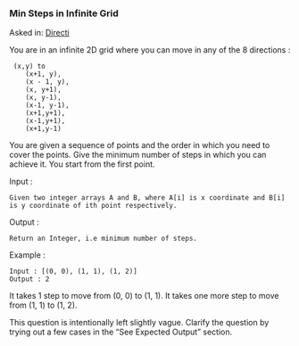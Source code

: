 ### Min Steps in Infinite Grid

Asked in: [Directi](#)

You are in an infinite 2D grid where you can move in any of the 8 directions :
```
 (x,y) to 
    (x+1, y), 
    (x - 1, y), 
    (x, y+1), 
    (x, y-1), 
    (x-1, y-1), 
    (x+1,y+1), 
    (x-1,y+1), 
    (x+1,y-1) 
```
You are given a sequence of points and the order in which you need to cover the points. Give the minimum number of steps in which you can achieve it. You start from the first point.

Input :
```
Given two integer arrays A and B, where A[i] is x coordinate and B[i] is y coordinate of ith point respectively.
```
Output :
```
Return an Integer, i.e minimum number of steps.
```
Example :
```
Input : [(0, 0), (1, 1), (1, 2)]
Output : 2
```
It takes 1 step to move from (0, 0) to (1, 1). It takes one more step to move from (1, 1) to (1, 2).

This question is intentionally left slightly vague. Clarify the question by trying out a few cases in the “See Expected Output” section.
